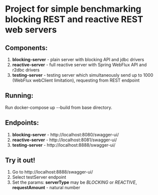 <h1>Project for simple benchmarking blocking REST and reactive REST web servers</h1>

<h2>Components:</h2>
<ol>
<li><b>blocking-server</b> - plain server with blocking API and jdbc drivers</li>
<li><b>reactive-server</b> - full reactive server with Spring WebFlux API and r2dbc drivers</li>
<li><b>testing-server</b> - testing server which simultaneously send up to 1000 (WebFlux webClient limitation), requesting from REST endpoint</li>
</ol>

<h2>Running:</h2>
<p>Run docker-compose up --build from base directory.</p>

<h2>Endpoints:</h2>
<ol>
<li><b>blocking-server</b> - http://localhost:8080/swagger-ui/</li>
<li><b>reactive-server</b> - http://localhost:8081/swagger-ui/</li>
<li><b>testing-server</b> - http://localhost:8888/swagger-ui/</li>
</ol>

<h2>Try it out!</h2>
<ol>
<li>Go to http://localhost:8888/swagger-ui/</li>
<li>Select testServer endpoint</li>
<li>Set the params: <b>serverType</b> may be <i>BLOCKING</i> or <i>REACTIVE</i>, <b>requestAmount</b> - natural number</li>
</ol>